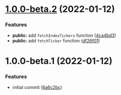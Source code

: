 # [1.0.0-beta.2](https://github.com/coinset/okex/compare/v1.0.0-beta.1...v1.0.0-beta.2) (2022-01-12)


### Features

* **public:** add `fetchIndexTickers` function ([4ca4bd3](https://github.com/coinset/okex/commit/4ca4bd3903e39f3704bc51a58087f7c0e76b4119))
* **public:** add `fetchTicker` function ([df26f01](https://github.com/coinset/okex/commit/df26f0181e3d3e6a9de6339aca98d33345519e37))

# 1.0.0-beta.1 (2022-01-12)


### Features

* initial commit ([6a6c2bc](https://github.com/coinset/okex/commit/6a6c2bc3cb9b215a851c6cd3458b1c80f87789bf))
